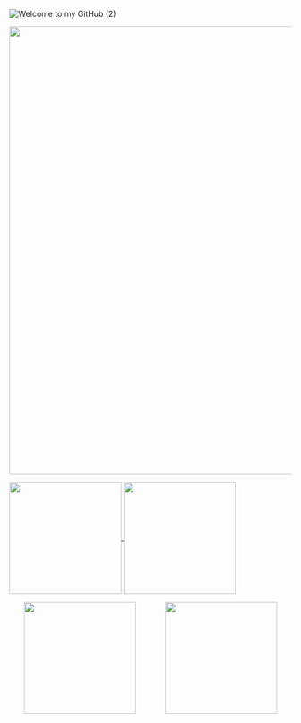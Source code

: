 
![Welcome to my GitHub (2)](https://github.com/KalleHahl/KalleHahl/assets/101662318/9e82708f-d44f-4992-88b8-bd33fa2c3540)

<p align="center">
 <img width=800 src="https://64.media.tumblr.com/b96fdae6bfec199b697fbf0b6ae9f08f/tumblr_othmdrpkFc1r6ja9oo1_500.gif"/>
</p>

<a href="https://github.com/anuraghazra/github-readme-stats">
  <img height=200 align="center" src="https://github-readme-stats.vercel.app/api?username=anuraghazra" />
</a>
<a href="https://github.com/anuraghazra/convoychat">
  <img height=200 align="center" src="https://github-readme-stats.vercel.app/api/top-langs?username=anuraghazra&layout=compact&langs_count=8&card_width=320" />
</a>

<p align="center">
  <a href="https://github.com/KalleHahl/KalleHahl" style="display: flex; align-items: center; justify-content: space-around;">
    <img height="200" src="https://github-readme-stats.vercel.app/api?username=KalleHahl&show_icons=true&theme=blue-green" />
    <img height="200" src="https://github-readme-stats.vercel.app/api/top-langs/?username=KalleHahl&theme=blue-green&layout=compact&height=800" />
  </a>
</p>



<!---[![spotify-github-profile](https://spotify-github-profile.vercel.app/api/view?uid=jallukallu123&cover_image=true&theme=compact&show_offline=false&background_color=000000&interchange=false)](https://github.com/kittinan/spotify-github-profile)
